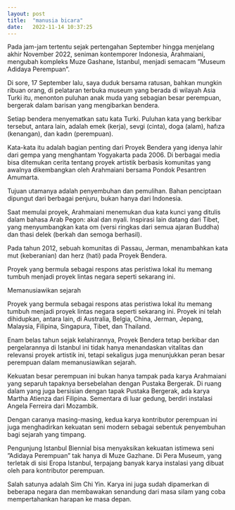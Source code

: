 ```yaml
---
layout: post
title:  "manusia bicara"
date:   2022-11-14 10:37:25 
---
```

Pada jam-jam tertentu sejak pertengahan September hingga menjelang akhir November 2022, seniman kontemporer Indonesia, Arahmaiani, mengubah kompleks Muze Gashane, Istanbul, menjadi semacam ”Museum Adidaya Perempuan”.

Di sore, 17 September lalu, saya duduk bersama ratusan, bahkan mungkin ribuan orang, di pelataran terbuka museum yang berada di wilayah Asia Turki itu, menonton puluhan anak muda yang sebagian besar perempuan, bergerak dalam barisan yang mengibarkan bendera.

Setiap bendera menyematkan satu kata Turki. Puluhan kata yang berkibar tersebut, antara lain, adalah emek (kerja), sevgi (cinta), doga (alam), hafıza (kenangan), dan kadın (perempuan).

Kata-kata itu adalah bagian penting dari Proyek Bendera yang idenya lahir dari gempa yang menghantam Yogyakarta pada 2006. Di berbagai media bisa ditemukan cerita tentang proyek artistik berbasis komunitas yang awalnya dikembangkan oleh Arahmaiani bersama Pondok Pesantren Amumarta.

Tujuan utamanya adalah penyembuhan dan pemulihan. Bahan penciptaan dipungut dari berbagai penjuru, bukan hanya dari Indonesia.

Saat memulai proyek, Arahmaiani menemukan dua kata kunci yang ditulis dalam bahasa Arab Pegon: akal dan nyali. Inspirasi lain datang dari Tibet, yang menyumbangkan kata om (versi ringkas dari semua ajaran Buddha) dan thasi delek (berkah dan semoga berhasil).

Pada tahun 2012, sebuah komunitas di Passau, Jerman, menambahkan kata mut (keberanian) dan herz (hati) pada Proyek Bendera.

Proyek yang bermula sebagai respons atas peristiwa lokal itu memang tumbuh menjadi proyek lintas negara seperti sekarang ini.


Memanusiawikan sejarah

Proyek yang bermula sebagai respons atas peristiwa lokal itu memang tumbuh menjadi proyek lintas negara seperti sekarang ini. Proyek ini telah dihidupkan, antara lain, di Australia, Belgia, China, Jerman, Jepang, Malaysia, Filipina, Singapura, Tibet, dan Thailand.

Enam belas tahun sejak kelahirannya, Proyek Bendera tetap berkibar dan pergelarannya di Istanbul ini tidak hanya menandaskan vitalitas dan relevansi proyek artistik ini, tetapi sekaligus juga menunjukkan peran besar perempuan dalam memanusiawikan sejarah.

Kekuatan besar perempuan ini bukan hanya tampak pada karya Arahmaiani yang separuh tapaknya bersebelahan dengan Pustaka Bergerak. Di ruang dalam yang juga bersisian dengan tapak Pustaka Bergerak, ada karya Martha Atienza dari Filipina. Sementara di luar gedung, berdiri instalasi Angela Ferreira dari Mozambik.

Dengan caranya masing-masing, kedua karya kontributor perempuan ini juga menghadirkan kekuatan seni modern sebagai sebentuk penyembuhan bagi sejarah yang timpang.

Pengunjung Istanbul Biennial bisa menyaksikan kekuatan istimewa seni ”Adidaya Perempuan” tak hanya di Muze Gazhane. Di Pera Museum, yang terletak di sisi Eropa Istanbul, terpajang banyak karya instalasi yang dibuat oleh para kontributor perempuan.

Salah satunya adalah Sim Chi Yin. Karya ini juga sudah dipamerkan di beberapa negara dan membawakan senandung dari masa silam yang coba mempertahankan harapan ke masa depan.